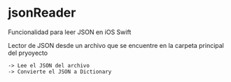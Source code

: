 # jsonReader

Funcionalidad para leer JSON en iOS Swift

Lector de JSON desde un archivo que se encuentre en la carpeta principal del pryoyecto

    -> Lee el JSON del archivo
    -> Convierte el JSON a Dictionary
